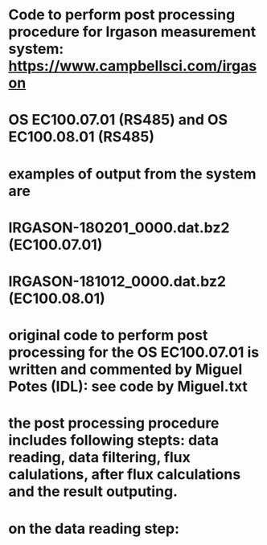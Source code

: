 # Code to perform post processing procedure for Irgason measurement system: https://www.campbellsci.com/irgason
# OS EC100.07.01 (RS485) and OS EC100.08.01 (RS485)
# examples of output from the system are
# IRGASON-180201_0000.dat.bz2 (EC100.07.01)
# IRGASON-181012_0000.dat.bz2 (EC100.08.01)
# original code to perform post processing for the OS EC100.07.01 is written and commented by Miguel Potes (IDL): see code by Miguel.txt
# the post processing procedure includes following stepts: data reading, data filtering, flux calulations, after flux calculations and the result outputing.
# on the data reading step: 
